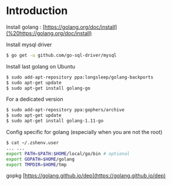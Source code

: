 # Introduction

Install golang : [https://golang.org/doc/install](%20https://golang.org/doc/install)

Install mysql driver

```bash
$ go get -u github.com/go-sql-driver/mysql
```

Install last golang on Ubuntu

```bash
$ sudo add-apt-repository ppa:longsleep/golang-backports
$ sudo apt-get update
$ sudo apt-get install golang-go
```

For a dedicated version

```bash
$ sudo add-apt-repository ppa:gophers/archive
$ sudo apt-get update
$ sudo apt-get install golang-1.11-go
```

Config specific for golang \(especially when you are not the root\)

```bash
$ cat ~/.zshenv.user 
... ...
export PATH=$PATH:$HOME/local/go/bin # optional
export GOPATH=$HOME/golang
export TMPDIR=$HOME/tmp
```

gopkg [https://golang.github.io/dep](https://golang.github.io/dep)

